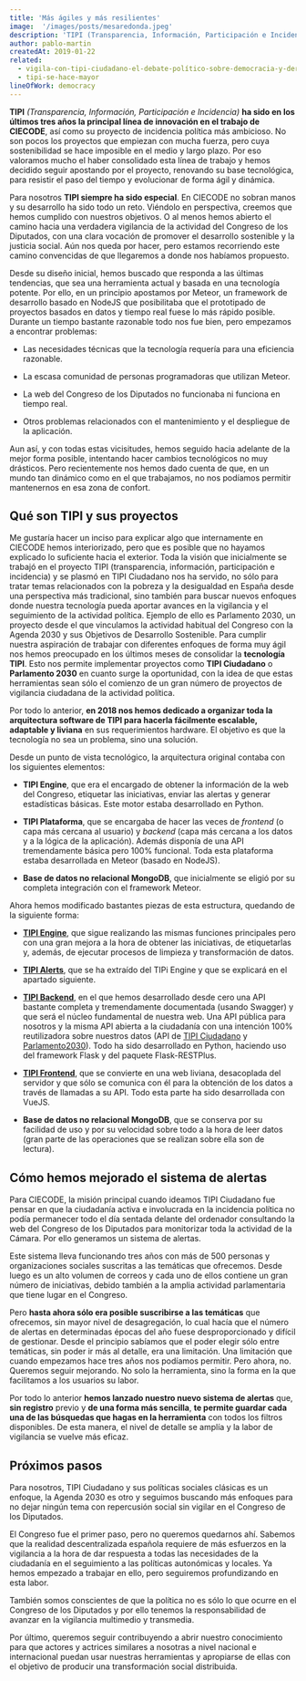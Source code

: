 ```yaml
---
title: 'Más ágiles y más resilientes'
image:  '/images/posts/mesaredonda.jpeg'
description: 'TIPI (Transparencia, Información, Participación e Incidencia) ha sido en los últimos tres años la principal línea de innovación en el trabajo de CIECODE, así como su proyecto de incidencia política más ambicioso.'
author: pablo-martin
createdAt: 2019-01-22
related:
  - vigila-con-tipi-ciudadano-el-debate-político-sobre-democracia-y-derechos-en-la-era-digital
  - tipi-se-hace-mayor
lineOfWork: democracy
---
```


**TIPI** *(Transparencia, Información, Participación e Incidencia)* **ha sido en los últimos tres años la principal línea de innovación en el trabajo de CIECODE**, así como su proyecto de incidencia política más ambicioso. No son pocos los proyectos que empiezan con mucha fuerza, pero cuya sostenibilidad se hace imposible en el medio y largo plazo. Por eso valoramos mucho el haber consolidado esta línea de trabajo y hemos decidido seguir apostando por el proyecto, renovando su base tecnológica, para resistir el paso del tiempo y evolucionar de forma ágil y dinámica.

Para nosotros **TIPI siempre ha sido especial**. En CIECODE no sobran manos y su desarrollo ha sido todo un reto. Viéndolo en perspectiva, creemos que hemos cumplido con nuestros objetivos. O al menos hemos abierto el camino hacia una verdadera vigilancia de la actividad del Congreso de los Diputados, con una clara vocación de promover el desarrollo sostenible y la justicia social. Aún nos queda por hacer, pero estamos recorriendo este camino convencidas de que llegaremos a donde nos habíamos propuesto.

Desde su diseño inicial, hemos buscado que responda a las últimas tendencias, que sea una herramienta actual y basada en una tecnología potente. Por ello, en un principio apostamos por Meteor, un framework de desarrollo basado en NodeJS que posibilitaba que el prototipado de proyectos basados en datos y tiempo real fuese lo más rápido posible. Durante un tiempo bastante razonable todo nos fue bien, pero empezamos a encontrar problemas:

* Las necesidades técnicas que la tecnología requería para una eficiencia razonable.

* La escasa comunidad de personas programadoras que utilizan Meteor.

* La web del Congreso de los Diputados no funcionaba ni funciona en tiempo real.

* Otros problemas relacionados con el mantenimiento y el despliegue de la aplicación.

Aun así, y con todas estas vicisitudes, hemos seguido hacia adelante de la mejor forma posible, intentando hacer cambios tecnológicos no muy drásticos. Pero recientemente nos hemos dado cuenta de que, en un mundo tan dinámico como en el que trabajamos, no nos podíamos permitir mantenernos en esa zona de confort.

## Qué son TIPI y sus proyectos

Me gustaría hacer un inciso para explicar algo que internamente en CIECODE hemos interiorizado, pero que es posible que no hayamos explicado lo suficiente hacia el exterior. Toda la visión que inicialmente se trabajó en el proyecto TIPI (transparencia, información, participación e incidencia) y se plasmó en TIPI Ciudadano nos ha servido, no sólo para tratar temas relacionados con la pobreza y la desigualdad en España desde una perspectiva más tradicional, sino también para buscar nuevos enfoques donde nuestra tecnología pueda aportar avances en la vigilancia y el seguimiento de la actividad política. Ejemplo de ello es Parlamento 2030, un proyecto desde el que vinculamos la actividad habitual del Congreso con la Agenda 2030 y sus Objetivos de Desarrollo Sostenible. Para cumplir nuestra aspiración de trabajar con diferentes enfoques de forma muy ágil nos hemos preocupado en los últimos meses de consolidar la **tecnología TIPI**. Esto nos permite implementar proyectos como **TIPI Ciudadano** o **Parlamento 2030** en cuanto surge la oportunidad, con la idea de que estas herramientas sean sólo el comienzo de un gran número de proyectos de vigilancia ciudadana de la actividad política.

Por todo lo anterior, **en 2018 nos hemos dedicado a organizar toda la arquitectura software de TIPI para hacerla fácilmente escalable, adaptable y liviana** en sus requerimientos hardware. El objetivo es que la tecnología no sea un problema, sino una solución.

Desde un punto de vista tecnológico, la arquitectura original contaba con los siguientes elementos:

* **TIPI Engine**, que era el encargado de obtener la información de la web del Congreso, etiquetar las iniciativas, enviar las alertas y generar estadísticas básicas. Este motor estaba desarrollado en Python.

* **TIPI Plataforma**, que se encargaba de hacer las veces de *frontend* (o capa más cercana al usuario) y *backend* (capa más cercana a los datos y a la lógica de la aplicación). Además disponía de una API tremendamente básica pero 100% funcional. Toda esta plataforma estaba desarrollada en Meteor (basado en NodeJS).

* **Base de datos no relacional MongoDB**, que inicialmente se eligió por su completa integración con el framework Meteor.

Ahora hemos modificado bastantes piezas de esta estructura, quedando de la siguiente forma:

* **[TIPI Engine](https://github.com/politicalwatch/tipi-engine)**, que sigue realizando las mismas funciones principales pero con una gran mejora a la hora de obtener las iniciativas, de etiquetarlas y, además, de ejecutar procesos de limpieza y transformación de datos.

* **[TIPI Alerts](https://github.com/politicalwatch/tipi-alerts)**, que se ha extraído del TIPi Engine y que se explicará en el apartado siguiente.

* [**TIPI Backend**](https://github.com/politicalwatch/tipi-backend), en el que hemos desarrollado desde cero una API bastante completa y tremendamente documentada (usando Swagger) y que será el núcleo fundamental de nuestra web. Una API pública para nosotros y la misma API abierta a la ciudadanía con una intención 100% reutilizadora sobre nuestros datos (API de [TIPI Ciudadano](http://api.tipiciudadano.es) y [Parlamento2030](http://api.parlamento2030.es)). Todo ha sido desarrollado en Python, haciendo uso del framework Flask y del paquete Flask-RESTPlus.

* **[TIPI Frontend](https://github.com/politicalwatch/tipi-frontend)**, que se convierte en una web liviana, desacoplada del servidor y que sólo se comunica con él para la obtención de los datos a través de llamadas a su API. Todo esta parte ha sido desarrollada con VueJS.

* **Base de datos no relacional MongoDB**, que se conserva por su facilidad de uso y por su velocidad sobre todo a la hora de leer datos (gran parte de las operaciones que se realizan sobre ella son de lectura).

## Cómo hemos mejorado el sistema de alertas

Para CIECODE, la misión principal cuando ideamos TIPI Ciudadano fue pensar en que la ciudadanía activa e involucrada en la incidencia política no podía permanecer todo el día sentada delante del ordenador consultando la web del Congreso de los Diputados para monitorizar toda la actividad de la Cámara. Por ello generamos un sistema de alertas.

Este sistema lleva funcionando tres años con más de 500 personas y organizaciones sociales suscritas a las temáticas que ofrecemos. Desde luego es un alto volumen de correos y cada uno de ellos contiene un gran número de iniciativas, debido también a la amplia actividad parlamentaria que tiene lugar en el Congreso.

Pero **hasta ahora sólo era posible suscribirse a las temáticas** que ofrecemos, sin mayor nivel de desagregación, lo cual hacía que el número de alertas en determinadas épocas del año fuese desproporcionado y difícil de gestionar. Desde el principio sabíamos que el poder elegir sólo entre temáticas, sin poder ir más al detalle, era una limitación. Una limitación que cuando empezamos hace tres años nos podíamos permitir. Pero ahora, no. Queremos seguir mejorando. No solo la herramienta, sino la forma en la que facilitamos a los usuarios su labor.

Por todo lo anterior **hemos lanzado nuestro nuevo sistema de alertas** que, **sin registro** previo y **de una forma más sencilla**, **te permite guardar cada una de las búsquedas que hagas en la herramienta** con todos los filtros disponibles. De esta manera, el nivel de detalle se amplía y la labor de vigilancia se vuelve más eficaz.

## Próximos pasos

Para nosotros, TIPI Ciudadano y sus políticas sociales clásicas es un enfoque, la Agenda 2030 es otro y seguimos buscando más enfoques para no dejar ningún tema con repercusión social sin vigilar en el Congreso de los Diputados.

El Congreso fue el primer paso, pero no queremos quedarnos ahí. Sabemos que la realidad descentralizada española requiere de más esfuerzos en la vigilancia a la hora de dar respuesta a todas las necesidades de la ciudadanía en el seguimiento a las políticas autonómicas y locales. Ya hemos empezado a trabajar en ello, pero seguiremos profundizando en esta labor.

También somos conscientes de que la política no es sólo lo que ocurre en el Congreso de los Diputados y por ello tenemos la responsabilidad de avanzar en la vigilancia multimedio y transmedia.

Por último, queremos seguir contribuyendo a abrir nuestro conocimiento para que actores y actrices similares a nosotras a nivel nacional e internacional puedan usar nuestras herramientas y apropiarse de ellas con el objetivo de producir una transformación social distribuida.
